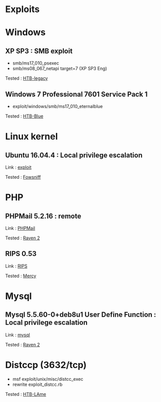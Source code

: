# Exploits

# Windows

## XP SP3 : SMB exploit
- smb/ms17_010_psexec
- smb/ms08_067_netapi target=7 (XP SP3 Eng)

Tested : [HTB-legacy](../pentests/htb/legacy/legacy.md)


## Windows 7 Professional 7601 Service Pack 1
- exploit/windows/smb/ms17_010_eternalblue

Tested : [HTB-Blue](../pentests/htb/blue/blue.md)


# Linux kernel

## Ubuntu 16.04.4 : Local privilege escalation

Link : [exploit](linux_kernel/Ubuntu_16.04.4/Readme.md)

Tested : [Fowsniff](../pentests/vulnhub/fowsniff)


# PHP

## PHPMail 5.2.16 : remote 

Link : [PHPMail](php/phpmailer/phpmailer.md)

Tested : [Raven 2](../pentests/vulnhub/raven2/raven2.md)


## RIPS 0.53

Link : [RIPS](php/rips_0.53/18660.txt)

Tested : [Mercy](../pentests/vulnhub/mercy/mercy.md)



# Mysql

## Mysql 5.5.60-0+deb8u1 User Define Function : Local privilege escalation

Link : [mysql](mysql/mysqludf)

Tested : [Raven 2](../pentests/vulnhub/raven2/Readme.md)


# Distccp (3632/tcp)
  - msf exploit/unix/misc/distcc_exec 
  - rewrite exploit_distcc.rb
   
Tested : [HTB-LAme](../pentests/htb/lame/lame.md)

